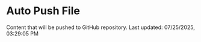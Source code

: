 # Auto Push File

Content that will be pushed to GitHub repository.
Last updated: 07/25/2025, 03:29:05 PM